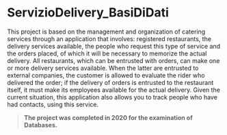 # ServizioDelivery_BasiDiDati

This project is based on the management and organization of catering services through an application that involves: registered restaurants, the delivery services available, the people who request this type of service and the orders placed, of which it will be necessary to memorize the actual delivery.
All restaurants, which can be entrusted with orders, can make one or more delivery services available. When the latter are entrusted to external companies, the customer is allowed to evaluate the rider who delivered the order; if the delivery of orders is entrusted to the restaurant itself, it must make its employees available for the actual delivery.
Given the current situation, this application also allows you to track people who have had contacts, using this service.

>**The project was completed in 2020 for the examination of Databases.**
